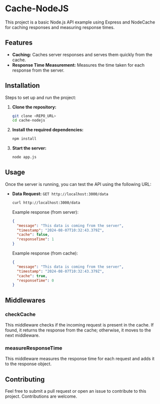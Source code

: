 # Cache-NodeJS

This project is a basic Node.js API example using Express and NodeCache for caching responses and measuring response times.

## Features

- **Caching:** Caches server responses and serves them quickly from the cache.
- **Response Time Measurement:** Measures the time taken for each response from the server.

## Installation

Steps to set up and run the project:

1. **Clone the repository:**
    ```sh
    git clone <REPO_URL>
    cd cache-nodejs
    ```

2. **Install the required dependencies:**
    ```sh
    npm install
    ```

3. **Start the server:**
    ```sh
    node app.js
    ```

## Usage

Once the server is running, you can test the API using the following URL:

- **Data Request:** `GET http://localhost:3000/data`

    ```sh
    curl http://localhost:3000/data
    ```

    Example response (from server):
    ```json
    {
      "message": "This data is coming from the server",
      "timestamp": "2024-08-07T10:32:43.379Z",
      "cache": false,
      "responseTime": 1
    }
    ```

    Example response (from cache):
    ```json
    {
      "message": "This data is coming from the server",
      "timestamp": "2024-08-07T10:32:43.379Z",
      "cache": true,
      "responseTime": 0
    }
    ```

## Middlewares

### checkCache

This middleware checks if the incoming request is present in the cache. If found, it returns the response from the cache; otherwise, it moves to the next middleware.

### measureResponseTime

This middleware measures the response time for each request and adds it to the response object.

## Contributing

Feel free to submit a pull request or open an issue to contribute to this project. Contributions are welcome.
